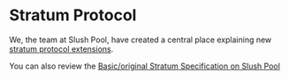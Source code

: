 # Stratum Protocol

We, the team at Slush Pool, have created a central place explaining new [stratum protocol extensions](/stratum-extensions).

You can also review the [Basic/original Stratum Specification on Slush Pool](https://slushpool.com/help/manual/stratum-protocol)
